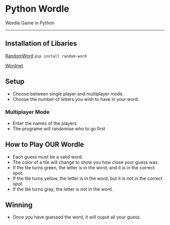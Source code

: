 # Python Wordle
Wordle Game in Python

---

## Installation of Libaries
[RandomWord](https://pypi.org/project/Random-Word/)  `pip install random-word`

[Wordnet](https://www.nltk.org/install.html)

## Setup
- Choose between single player and multiplayer mode.
- Choose the number of letters you wish to have in your word.

### Multiplayer Mode
- Enter the names of the players
- The programe will randomise who to go first

## How to Play OUR Wordle

- Each guess must be a valid word.
- The color of a tile will change to show you how close your guess was.
- If the tile turns green, the letter is in the word, and it is in the correct spot.
 - If the tile turns yellow, the letter is in the word, but it is not in the correct spot.
- If the tile turns gray, the letter is not in the word.


## Winning
- Once you have guessed the word, it will ouput all your guess. 
